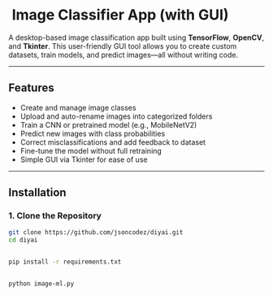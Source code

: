 # ​​ Image Classifier App (with GUI)

A desktop-based image classification app built using **TensorFlow**, **OpenCV**, and **Tkinter**. This user-friendly GUI tool allows you to create custom datasets, train models, and predict images—all without writing code.

---

##  Features

- Create and manage image classes
- Upload and auto-rename images into categorized folders
- Train a CNN or pretrained model (e.g., MobileNetV2)
- Predict new images with class probabilities
- Correct misclassifications and add feedback to dataset
- Fine-tune the model without full retraining
- Simple GUI via Tkinter for ease of use

---

##  Installation

### 1. Clone the Repository
```bash
git clone https://github.com/jsoncodez/diyai.git
cd diyai


pip install -r requirements.txt


python image-ml.py

